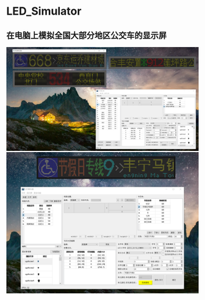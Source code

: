 # LED_Simulator

## 在电脑上模拟全国大部分地区公交车的显示屏

![](https://github.com/Tao68a660f3/LED_Simulator/blob/master/ScreenShots/1.png "运行示例")
![](https://github.com/Tao68a660f3/LED_Simulator/blob/master/ScreenShots/2.png "运行示例")